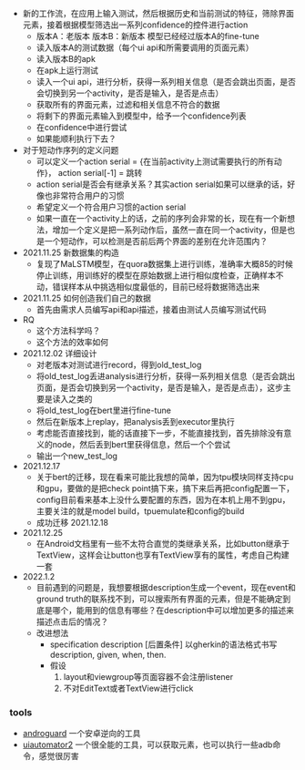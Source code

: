 - 新的工作流，在应用上输入测试，然后根据历史和当前测试的特征，筛除界面元素，接着根据模型筛选出一系列confidence的控件进行action
    - 版本A：老版本 版本B：新版本 模型已经经过版本A的fine-tune
    - 读入版本A的测试数据（每个ui api和所需要调用的页面元素）
    - 读入版本B的apk
    - 在apk上运行测试
    - 读入一个ui api，进行分析，获得一系列相关信息（是否会跳出页面，是否会切换到另一个activity，是否是输入，是否是点击）
    - 获取所有的界面元素，过滤和相关信息不符合的数据
    - 将剩下的界面元素输入到模型中，给予一个confidence列表
    - 在confidence中进行尝试
    - 如果能顺利执行下去？
- 对于短动作序列的定义问题
    - 可以定义一个action serial = {在当前activity上测试需要执行的所有动作}， action serial[-1] = 跳转
    - action serial是否会有继承关系？其实action serial如果可以继承的话，好像也非常符合用户的习惯
    - 希望定义一个符合用户习惯的action serial
    - 如果一直在一个activity上的话，之前的序列会非常的长，现在有一个新想法，增加一个定义是把一系列动作后，虽然一直在同一个activity，但是也是一个短动作，可以检测是否前后两个界面的差别在允许范围内？
- 2021.11.25 新数据集的构造
    - 复现了MaLSTM模型，在quora数据集上进行训练，准确率大概85的时候停止训练，用训练好的模型在原始数据上进行相似度检查，正确样本不动，错误样本从中挑选相似度最低的，目前已经将数据筛选出来
- 2021.11.25 如何创造我们自己的数据
    - 首先由需求人员编写api和api描述，接着由测试人员编写测试代码
- RQ
    - 这个方法科学吗？
    - 这个方法的效率如何
- 2021.12.02 详细设计
    - 对老版本对测试进行record，得到old_test_log
    - 将old_test_log丢进analysis进行分析，获得一系列相关信息（是否会跳出页面，是否会切换到另一个activity，是否是输入，是否是点击），这步主要是读入之类的
    - 将old_test_log在bert里进行fine-tune
    - 然后在新版本上replay，把analysis丢到executor里执行
    - 考虑能否直接找到，能的话直接下一步，不能直接找到，首先排除没有意义的node，然后丢到bert里获得信息，然后一个个尝试
    - 输出一个new_test_log
- 2021.12.17
    - 关于bert的迁移，现在看来可能比我想的简单，因为tpu模块同样支持cpu和gpu，要做的是把check point搞下来，搞下来后再把config配置一下，config目前看来基本上没什么要配置的东西，因为在本机上用不到gpu，主要关注的就是model build，tpuemulate和config的build
    - 成功迁移 2021.12.18
- 2021.12.25
    - 在Android文档里有一些不太符合直觉的类继承关系，比如button继承于TextView，这样会让button也享有TextView享有的属性，考虑自己构建一套
- 2022.1.2
    - 目前遇到的问题是，我想要根据description生成一个event，现在event和ground truth的联系找不到，可以搜索所有界面的元素，但是不能确定到底是哪个，能用到的信息有哪些？在description中可以增加更多的描述来描述点击后的情况？
    - 改进想法
      - specification description [后置条件] 以gherkin的语法格式书写description, given, when, then.
      - 假设
        1. layout和viewgroup等页面容器不会注册listener
        2. 不对EditText或者TextView进行click
  
### tools
- [androguard](https://github.com/androguard/androguard)  一个安卓逆向的工具
- [uiautomator2](https://github.com/openatx/uiautomator2) 一个很全能的工具，可以获取元素，也可以执行一些adb命令，感觉很厉害